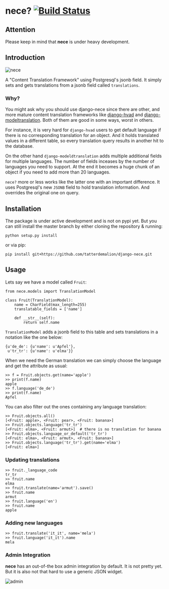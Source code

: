 # nece? [![Build Status](https://travis-ci.org/tatterdemalion/django-nece.svg?branch=master)](https://travis-ci.org/tatterdemalion/django-nece)

## Attention
 Please keep in mind that **nece** is under heavy development.

## Introduction

![nece](https://raw.githubusercontent.com/tatterdemalion/django-nece/master/images/nece.png)

A "Content Translation Framework" using Postgresql's jsonb field. It simply sets and gets translations from a jsonb field called ```translations```. 

### Why?

You might ask why you should use django-nece since there are other, and more mature content translation frameworks like [django-hvad](https://github.com/kristianoellegaard/django-hvad) and [django-modeltranslation](https://github.com/deschler/django-modeltranslation). Both of them are good in some ways, worst in others. 

For instance, it is very hard for ```django-hvad``` users to get default language if there is no corresponding translation for an object. And it holds translated values in a different table, so every translation query results in another hit to the database.

On the other hand ```django-modeldtranslation``` adds multiple additional fields for multiple languages. The number of fields inceases by the number of languages you need to support. At the end it becomes a huge chunk of an object if you need to add more than 20 languages.

```nece?``` more or less works like the latter one with an important difference. It uses Postgresql's new ```JSONB``` field to hold translation information. And overrides the original one on query.

## Installation

The package is under active development and is not on pypi yet. But you can still install the master branch by either cloning the repository & running:

```
python setup.py install
```

or via pip:

```
pip install git+https://github.com/tatterdemalion/django-nece.git
```

## Usage

Lets say we have a model called ```Fruit```:
```
from nece.models import TranslationModel

class Fruit(TranslationModel):
    name = CharField(max_length=255)
    translatable_fields = ['name']

    def __str__(self):
        return self.name
```

```TranslationModel``` adds a jsonb field to this table and sets translations in a notation like the one below:

```
{u'de_de': {u'name': u'Apfel'},
 u'tr_tr': {u'name': u'elma'}}
```

When we need the German translation we can simply choose the language and get the attribute as usual:

```
>> f = Fruit.objects.get(name='apple')
>> print(f.name)
apple
>> f.language('de_de')
>> print(f.name)
Apfel
```

You can also filter out the ones containing any language translation:

```
>> Fruit.objects.all()
[<Fruit: apple>, <Fruit: pear>, <Fruit: banana>]
>> Fruit.objects.language('tr_tr')
[<Fruit: elma>, <Fruit: armut>]  # there is no translation for banana
>> Fruit.objects.language_or_default('tr_tr')
[<Fruit: elma>, <Fruit: armut>, <Fruit: banana>]
>> Fruit.objects.language('tr_tr').get(name='elma')
[<Fruit: elma>]
```

### Updating translations

```
>> fruit._language_code
tr_tr
>> fruit.name
elma
>> fruit.translate(name='armut').save()
>> fruit.name
armut
>> fruit.language('en')
>> fruit.name
apple
```

### Adding new languages

```
>> fruit.translate('it_it', name='mela')
>> fruit.language('it_it').name
mela
```

### Admin Integration

**nece** has an out-of-the box admin integration by default. It is not pretty yet. But it is also not that hard to use a generic JSON widget.

![admin](https://raw.githubusercontent.com/tatterdemalion/django-nece/master/images/admin.png)

